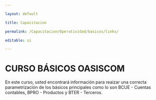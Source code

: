 ```yaml
---

layout: default

title: Capacitacion

permalink: /Capacitacion/Operatividad/basicos/links/

editable: si

---
```




# CURSO BÁSICOS OASISCOM








En este curso, usted encontrará información para reaizar una correcta parametrización de los básicos principales como lo son BCUE - Cuentas contables, BPRO - Productos y BTER - Terceros.







